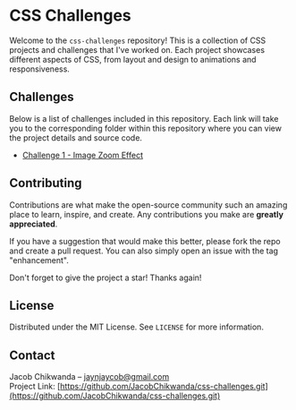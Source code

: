 # CSS Challenges

Welcome to the `css-challenges` repository! This is a collection of CSS projects and challenges that I've worked on. Each project showcases different aspects of CSS, from layout and design to animations and responsiveness.

## Challenges

Below is a list of challenges included in this repository. Each link will take you to the corresponding folder within this repository where you can view the project details and source code.

- [Challenge 1 - Image Zoom Effect](/challenge-1-image-zoom-effect)

## Contributing

Contributions are what make the open-source community such an amazing place to learn, inspire, and create. Any contributions you make are **greatly appreciated**.

If you have a suggestion that would make this better, please fork the repo and create a pull request. You can also simply open an issue with the tag "enhancement".

Don't forget to give the project a star! Thanks again!

## License

Distributed under the MIT License. See `LICENSE` for more information.

## Contact

Jacob Chikwanda – [jaynjaycob@gmail.com](mailto:jaynjaycob@gmail.com)<br/>
Project Link: [https://github.com/JacobChikwanda/css-challenges.git](https://github.com/JacobChikwanda/css-challenges.git)